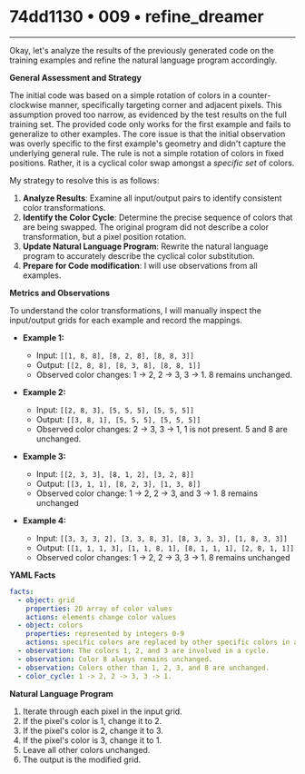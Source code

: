 # 74dd1130 • 009 • refine_dreamer

---
Okay, let's analyze the results of the previously generated code on the training examples and refine the natural language program accordingly.

**General Assessment and Strategy**

The initial code was based on a simple rotation of colors in a counter-clockwise manner, specifically targeting corner and adjacent pixels. This assumption proved too narrow, as evidenced by the test results on the full training set. The provided code only works for the first example and fails to generalize to other examples. The core issue is that the initial observation was overly specific to the first example's geometry and didn't capture the underlying general rule. The rule is not a simple rotation of colors in fixed positions. Rather, it is a cyclical color swap amongst a *specific set* of colors.

My strategy to resolve this is as follows:

1.  **Analyze Results**: Examine all input/output pairs to identify consistent color transformations.
2.  **Identify the Color Cycle**: Determine the precise sequence of colors that are being swapped. The original program did not describe a color transformation, but a pixel position rotation.
3.  **Update Natural Language Program**: Rewrite the natural language program to accurately describe the cyclical color substitution.
4. **Prepare for Code modification**: I will use observations from all examples.

**Metrics and Observations**

To understand the color transformations, I will manually inspect the input/output grids for each example and record the mappings.

*   **Example 1:**

    *   Input: `[[1, 8, 8], [8, 2, 8], [8, 8, 3]]`
    *   Output: `[[2, 8, 8], [8, 3, 8], [8, 8, 1]]`
    *   Observed color changes: 1 -> 2, 2 -> 3, 3 -> 1.  8 remains unchanged.

*   **Example 2:**

    *   Input: `[[2, 8, 3], [5, 5, 5], [5, 5, 5]]`
    *   Output: `[[3, 8, 1], [5, 5, 5], [5, 5, 5]]`
    *   Observed color changes: 2 -> 3, 3 -> 1, 1 is not present. 5 and 8 are unchanged.

*   **Example 3:**

    *   Input: `[[2, 3, 3], [8, 1, 2], [3, 2, 8]]`
    *   Output: `[[3, 1, 1], [8, 2, 3], [1, 3, 8]]`
    *    Observed color change: 1 -> 2, 2 -> 3, and 3 -> 1. 8 remains unchanged

* **Example 4:**
    *   Input: `[[3, 3, 3, 2], [3, 3, 8, 3], [8, 3, 3, 3], [1, 8, 3, 3]]`
    *   Output: `[[1, 1, 1, 3], [1, 1, 8, 1], [8, 1, 1, 1], [2, 8, 1, 1]]`
    *   Observed color changes: 1 -> 2, 2 -> 3, 3 -> 1. 8 remains unchanged

**YAML Facts**

```yaml
facts:
  - object: grid
    properties: 2D array of color values
    actions: elements change color values
  - object: colors
    properties: represented by integers 0-9
    actions: specific colors are replaced by other specific colors in a cyclical manner.
  - observation: The colors 1, 2, and 3 are involved in a cycle.
  - observation: Color 8 always remains unchanged.
  - observation: Colors other than 1, 2, 3, and 8 are unchanged.
  - color_cycle: 1 -> 2, 2 -> 3, 3 -> 1.
```

**Natural Language Program**

1.  Iterate through each pixel in the input grid.
2.  If the pixel's color is 1, change it to 2.
3.  If the pixel's color is 2, change it to 3.
4.  If the pixel's color is 3, change it to 1.
5.  Leave all other colors unchanged.
6. The output is the modified grid.

